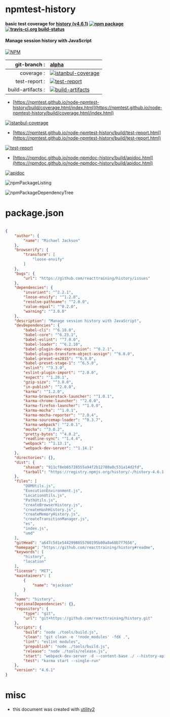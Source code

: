 # npmtest-history

#### basic test coverage for  [history (v4.6.1)](https://github.com/reacttraining/history#readme)  [![npm package](https://img.shields.io/npm/v/npmtest-history.svg?style=flat-square)](https://www.npmjs.org/package/npmtest-history) [![travis-ci.org build-status](https://api.travis-ci.org/npmtest/node-npmtest-history.svg)](https://travis-ci.org/npmtest/node-npmtest-history)

#### Manage session history with JavaScript

[![NPM](https://nodei.co/npm/history.png?downloads=true&downloadRank=true&stars=true)](https://www.npmjs.com/package/history)

| git-branch : | [alpha](https://github.com/npmtest/node-npmtest-history/tree/alpha)|
|--:|:--|
| coverage : | [![istanbul-coverage](https://npmtest.github.io/node-npmtest-history/build/coverage.badge.svg)](https://npmtest.github.io/node-npmtest-history/build/coverage.html/index.html)|
| test-report : | [![test-report](https://npmtest.github.io/node-npmtest-history/build/test-report.badge.svg)](https://npmtest.github.io/node-npmtest-history/build/test-report.html)|
| build-artifacts : | [![build-artifacts](https://npmtest.github.io/node-npmtest-history/glyphicons_144_folder_open.png)](https://github.com/npmtest/node-npmtest-history/tree/gh-pages/build)|

- [https://npmtest.github.io/node-npmtest-history/build/coverage.html/index.html](https://npmtest.github.io/node-npmtest-history/build/coverage.html/index.html)

[![istanbul-coverage](https://npmtest.github.io/node-npmtest-history/build/screenCapture.buildCi.browser.%252Ftmp%252Fbuild%252Fcoverage.lib.html.png)](https://npmtest.github.io/node-npmtest-history/build/coverage.html/index.html)

- [https://npmtest.github.io/node-npmtest-history/build/test-report.html](https://npmtest.github.io/node-npmtest-history/build/test-report.html)

[![test-report](https://npmtest.github.io/node-npmtest-history/build/screenCapture.buildCi.browser.%252Ftmp%252Fbuild%252Ftest-report.html.png)](https://npmtest.github.io/node-npmtest-history/build/test-report.html)

- [https://npmdoc.github.io/node-npmdoc-history/build/apidoc.html](https://npmdoc.github.io/node-npmdoc-history/build/apidoc.html)

[![apidoc](https://npmdoc.github.io/node-npmdoc-history/build/screenCapture.buildCi.browser.%252Ftmp%252Fbuild%252Fapidoc.html.png)](https://npmdoc.github.io/node-npmdoc-history/build/apidoc.html)

![npmPackageListing](https://npmtest.github.io/node-npmtest-history/build/screenCapture.npmPackageListing.svg)

![npmPackageDependencyTree](https://npmtest.github.io/node-npmtest-history/build/screenCapture.npmPackageDependencyTree.svg)



# package.json

```json

{
    "author": {
        "name": "Michael Jackson"
    },
    "browserify": {
        "transform": [
            "loose-envify"
        ]
    },
    "bugs": {
        "url": "https://github.com/reacttraining/history/issues"
    },
    "dependencies": {
        "invariant": "^2.2.1",
        "loose-envify": "^1.2.0",
        "resolve-pathname": "^2.0.0",
        "value-equal": "^0.2.0",
        "warning": "^3.0.0"
    },
    "description": "Manage session history with JavaScript",
    "devDependencies": {
        "babel-cli": "^6.18.0",
        "babel-core": "^6.23.1",
        "babel-eslint": "^7.0.0",
        "babel-loader": "^6.2.10",
        "babel-plugin-dev-expression": "^0.2.1",
        "babel-plugin-transform-object-assign": "^6.8.0",
        "babel-preset-es2015": "^6.9.0",
        "babel-preset-stage-1": "^6.5.0",
        "eslint": "^3.3.0",
        "eslint-plugin-import": "^2.0.0",
        "expect": "^1.20.1",
        "gzip-size": "^3.0.0",
        "in-publish": "^2.0.0",
        "karma": "^1.2.0",
        "karma-browserstack-launcher": "^1.0.1",
        "karma-chrome-launcher": "^2.0.0",
        "karma-firefox-launcher": "^1.0.0",
        "karma-mocha": "^1.0.1",
        "karma-mocha-reporter": "^2.0.4",
        "karma-sourcemap-loader": "^0.3.7",
        "karma-webpack": "^2.0.1",
        "mocha": "^3.0.2",
        "pretty-bytes": "^4.0.2",
        "readline-sync": "^1.4.4",
        "webpack": "^1.13.1",
        "webpack-dev-server": "^1.14.1"
    },
    "directories": {},
    "dist": {
        "shasum": "911cf8eb65728555a94f2b12780a0c531a14d2fd",
        "tarball": "https://registry.npmjs.org/history/-/history-4.6.1.tgz"
    },
    "files": [
        "DOMUtils.js",
        "ExecutionEnvironment.js",
        "LocationUtils.js",
        "PathUtils.js",
        "createBrowserHistory.js",
        "createHashHistory.js",
        "createMemoryHistory.js",
        "createTransitionManager.js",
        "es",
        "index.js",
        "umd"
    ],
    "gitHead": "a647c5d1e5442998855700195b80a8a60b7f7656",
    "homepage": "https://github.com/reacttraining/history#readme",
    "keywords": [
        "history",
        "location"
    ],
    "license": "MIT",
    "maintainers": [
        {
            "name": "mjackson"
        }
    ],
    "name": "history",
    "optionalDependencies": {},
    "repository": {
        "type": "git",
        "url": "git+https://github.com/reacttraining/history.git"
    },
    "scripts": {
        "build": "node ./tools/build.js",
        "clean": "git clean -e '!node_modules' -fdX .",
        "lint": "eslint modules",
        "prepublish": "node ./tools/build.js",
        "release": "node ./tools/release.js",
        "start": "webpack-dev-server -d --content-base ./ --history-api-fallback --inline modules/index.js",
        "test": "karma start --single-run"
    },
    "version": "4.6.1"
}
```



# misc
- this document was created with [utility2](https://github.com/kaizhu256/node-utility2)

